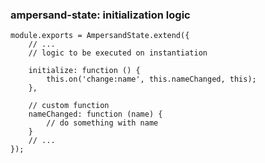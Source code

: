 ### ampersand-state: initialization logic

<pre><code class="js" contenteditable>module.exports = AmpersandState.extend({
    // ...
    // logic to be executed on instantiation

    initialize: function () {
        this.on('change:name', this.nameChanged, this);
    },

    // custom function
    nameChanged: function (name) {
        // do something with name
    }
    // ...
});
</code></pre>
